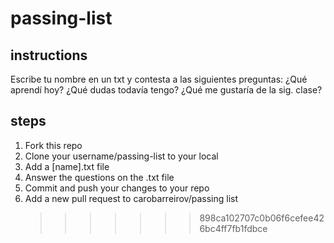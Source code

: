 # passing-list

## instructions

Escribe tu nombre en un txt y contesta a las siguientes preguntas:
¿Qué aprendí hoy?
¿Qué dudas todavía tengo?
¿Qué me gustaría de la sig. clase?

## steps

1. Fork this repo
2. Clone your username/passing-list to your local
3. Add a [name].txt file
4. Answer the questions on the .txt file
5. Commit and push your changes to your repo
6. Add a new pull request to carobarreirov/passing list
   > > > > > > > 898ca102707c0b06f6cefee426bc4ff7fb1fdbce
